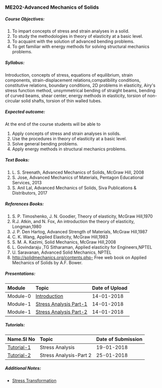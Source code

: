 ### [](#header-3)ME202-Advanced Mechanics of Solids

##### [](#header-5)Course Objectives:

1.  To impart concepts of stress and strain analyses in a solid.
2.  To study the methodologies in theory of elasticity at a basic level.
3.  To acquaint with the solution of advanced bending problems.
4.  To get familiar with energy methods for solving structural mechanics problems.

##### [](#header-5)Syllabus:

Introduction, concepts of stress, equations of equilibrium, strain components, strain-displacement relations,compatibility conditions, constitutive relations, boundary conditions, 2D problems in elasticity, Airy's stress function method, unsymmetrical bending of straight beams, bending of curved beams, shear center, energy methods in elasticity, torsion of non-circular solid shafts, torsion of thin walled tubes.

##### [](#header-5)Expected outcome:

At the end of the course students will be able to
1.  Apply concepts of stress and strain analyses in solids.
2.  Use the procedures in theory of elasticity at a basic level.
3.  Solve general bending problems.
4.  Apply energy methods in structural mechanics problems.

##### [](#header-5)Text Books:

1.  L. S. Sreenath, Advanced Mechanics of Solids, McGraw Hill, 2008
2.  S. Jose, Advanced Mechanics of Materials, Pentagon Educational Services, 2013
3.  S. Anil Lal, Advanced Mechanics of Solids, Siva Publications & Distributors, 2017

##### [](#header-5)References Books:

1.  S. P. Timoshenko, J. N. Goodier, Theory of elasticity, McGraw Hill,1970
2.  R.J. Atkin, and N. Fox, An introduction the theory of elasticity, Longman,1980
3.  J. P. Den Hartog, Advanced Strength of Materials, McGraw Hill,1987
4.  C. K. Wang, Applied Elasticity, McGraw Hill,1983
5.  S. M. A. Kazimi, Solid Mechanics, McGraw Hill,2008
6.  L. Govindaraju ,TG Sitharaman, Applied elasticity for Engineers,NPTEL
7.  U. Saravanan, Advanced Solid Mechanics, NPTEL
8.  http://solidmechanics.org/contents.php- Free web book on Applied Mechanics of Solids by A.F. Bower.

##### [](#header-5)Presentations:

| Module   | Topic                                                |Date of Upload  |
|:---------|:-----------------------------------------------------|:---------------|
| Module-0 | [Introduction](Introduction.pdf)                     |14-01-2018      |
| Module-1 | [Stress Analysis Part-1](StressAnalysisPart1.pdf)    |14-01-2018      |
| Module-1 | [Stress Analysis Part-2](StressAnalysisPart2.pdf)    |14-01-2018      |

##### [](#header-5)Tutorials:

| Name.Sl No                     | Topic                                |Date of Submission  |
|:-------------------------------|:-------------------------------------|:-------------------|
| [Tutorial-1](Tutorial_1.pdf)   | Stress Analysis                      |19-01-2018          |
| [Tutorial-2](Tutorial_2.pdf)   | Stress Analysis-Part 2               |25-01-2018          |

##### [](#header-5)Additional Notes:

* [Stress Transformation](StressTransformation.pdf) 
